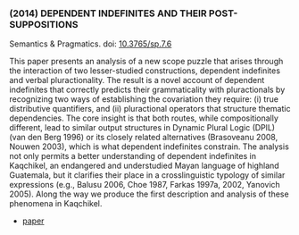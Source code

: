 ### (2014) DEPENDENT INDEFINITES AND THEIR POST-SUPPOSITIONS ###

Semantics & Pragmatics. doi: [10.3765/sp.7.6](http://dx.doi.org/10.3765/sp.7.6)

This paper presents an analysis of a new scope puzzle that arises through the interaction of two lesser-studied constructions, dependent indefinites and verbal pluractionality. The result is a novel account of dependent indefinites that correctly predicts their grammaticality with pluractionals by recognizing two ways of establishing the covariation they require: (i) true distributive quantifiers, and (ii) pluractional operators that structure thematic dependencies. The core insight is that both routes, while compositionally different, lead to similar output structures in Dynamic Plural Logic (DPlL) (van den Berg 1996) or its closely related alternatives (Brasoveanu 2008, Nouwen 2003), which is what dependent indefinites constrain. The analysis not only permits a better understanding of dependent indefinites in Kaqchikel, an endangered and understudied Mayan language of highland Guatemala, but it clarifies their place in a crosslinguistic typology of similar expressions (e.g., Balusu 2006, Choe 1987, Farkas 1997a, 2002, Yanovich 2005). Along the way we produce the first description and analysis of these phenomena in Kaqchikel. 

+ [paper](/resources/papers/depindef.pdf)
